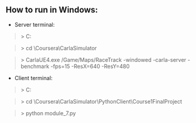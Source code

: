 ## How to run in Windows:

- Server terminal:

>   \> C:

>   \> cd \Coursera\CarlaSimulator

>   \> CarlaUE4.exe /Game/Maps/RaceTrack -windowed -carla-server -benchmark -fps=15 -ResX=640 -ResY=480

- Client terminal:

>   \> C:

>   \> cd \Coursera\CarlaSimulator\PythonClient\Course1FinalProject

>   \> python module_7.py
